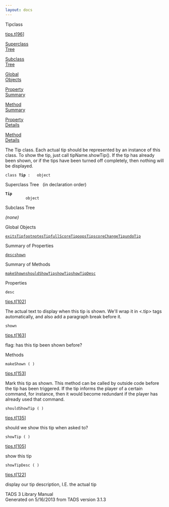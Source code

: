 ```yaml
---
layout: docs
---
```

<span class="title">Tip</span><span class="type">class</span>

[tips.t](../file/tips.t.html)\[[96](../source/tips.t.html#96)\]

[Superclass  
Tree](#_SuperClassTree_)

[Subclass  
Tree](#_SubClassTree_)

[Global  
Objects](#_ObjectSummary_)

[Property  
Summary](#_PropSummary_)

[Method  
Summary](#_MethodSummary_)

[Property  
Details](#_Properties_)

[Method  
Details](#_Methods_)

<div class="fdesc">

The Tip class. Each actual tip should be represented by an instance of
this class. To show the tip, just call tipName.showTip(). If the tip has
already been shown, or if the tips have been turned off completely, then
nothing will be displayed.

`class `**`Tip`**` :   object`

</div>

<span id="_SuperClassTree_"></span>

<div class="mjhd">

<span class="hdln">Superclass Tree</span>   (in declaration order)

</div>

**`Tip`**  
`         object`  
<span id="_SubClassTree_"></span>

<div class="mjhd">

<span class="hdln">Subclass Tree</span>  

</div>

*(none)* <span id="_ObjectSummary_"></span>

<div class="mjhd">

<span class="hdln">Global Objects</span>  

</div>

[`exitsTip`](../object/exitsTip.html)[`footnotesTip`](../object/footnotesTip.html)[`fullScoreTip`](../object/fullScoreTip.html)[`oopsTip`](../object/oopsTip.html)[`scoreChangeTip`](../object/scoreChangeTip.html)[`undoTip`](../object/undoTip.html)
<span id="_PropSummary_"></span>

<div class="mjhd">

<span class="hdln">Summary of Properties</span>  

</div>

[`desc`](#desc)[`shown`](#shown)

<span id="_MethodSummary_"></span>

<div class="mjhd">

<span class="hdln">Summary of Methods</span>  

</div>

[`makeShown`](#makeShown)[`shouldShowTip`](#shouldShowTip)[`showTip`](#showTip)[`showTipDesc`](#showTipDesc)

<span id="_Properties_"></span>

<div class="mjhd">

<span class="hdln">Properties</span>  

</div>

<span id="desc"></span>

`desc`

[tips.t](../file/tips.t.html)\[[102](../source/tips.t.html#102)\]

<div class="desc">

The actual text to display when this tip is shown. We'll wrap it in
\<.tip\> tags automatically, and also add a paragraph break before it.

</div>

<span id="shown"></span>

`shown`

[tips.t](../file/tips.t.html)\[[163](../source/tips.t.html#163)\]

<div class="desc">

flag: has this tip been shown before?

</div>

<span id="_Methods_"></span>

<div class="mjhd">

<span class="hdln">Methods</span>  

</div>

<span id="makeShown"></span>

`makeShown ( )`

[tips.t](../file/tips.t.html)\[[153](../source/tips.t.html#153)\]

<div class="desc">

Mark this tip as shown. This method can be called by outside code before
the tip has been triggered. If the tip informs the player of a certain
command, for instance, then it would become redundant if the player has
already used that command.

</div>

<span id="shouldShowTip"></span>

`shouldShowTip ( )`

[tips.t](../file/tips.t.html)\[[135](../source/tips.t.html#135)\]

<div class="desc">

should we show this tip when asked to?

</div>

<span id="showTip"></span>

`showTip ( )`

[tips.t](../file/tips.t.html)\[[105](../source/tips.t.html#105)\]

<div class="desc">

show this tip

</div>

<span id="showTipDesc"></span>

`showTipDesc ( )`

[tips.t](../file/tips.t.html)\[[122](../source/tips.t.html#122)\]

<div class="desc">

display our tip description, I.E. the actual tip

</div>

<div class="ftr">

TADS 3 Library Manual  
Generated on 5/16/2013 from TADS version 3.1.3

</div>
